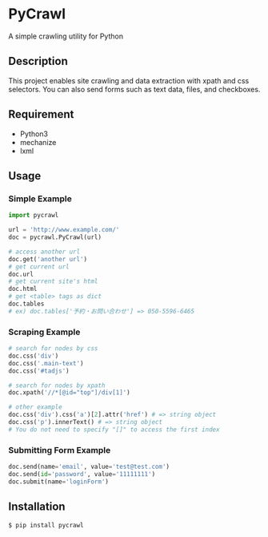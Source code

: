 PyCrawl
=======

A simple crawling utility for Python

## Description

This project enables site crawling and data extraction with xpath and css selectors.
You can also send forms such as text data, files, and checkboxes.


## Requirement

- Python3
- mechanize
- lxml


## Usage
### Simple Example
```python
import pycrawl

url = 'http://www.example.com/'
doc = pycrawl.PyCrawl(url)

# access another url
doc.get('another url')
# get current url
doc.url
# get current site's html
doc.html
# get <table> tags as dict
doc.tables
# ex) doc.tables['予約・お問い合わせ'] => 050-5596-6465
```

### Scraping Example
```python
# search for nodes by css
doc.css('div')
doc.css('.main-text')
doc.css('#tadjs')

# search for nodes by xpath
doc.xpath('//*[@id="top"]/div[1]')

# other example
doc.css('div').css('a')[2].attr('href') # => string object
doc.css('p').innerText() # => string object
# You do not need to specify "[]" to access the first index
```

### Submitting Form Example
```python
doc.send(name='email', value='test@test.com')
doc.send(id='password', value='11111111')
doc.submit(name='loginForm')
```


## Installation
```sh
$ pip install pycrawl
```